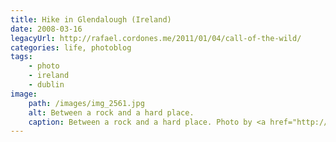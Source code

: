 ```yaml
---
title: Hike in Glendalough (Ireland)
date: 2008-03-16
legacyUrl: http://rafael.cordones.me/2011/01/04/call-of-the-wild/
categories: life, photoblog
tags: 
    - photo
    - ireland
    - dublin
image: 
    path: /images/img_2561.jpg
    alt: Between a rock and a hard place.
    caption: Between a rock and a hard place. Photo by <a href="http://rafael.cordones.me">Rafael Cordones</a>.
---
```



